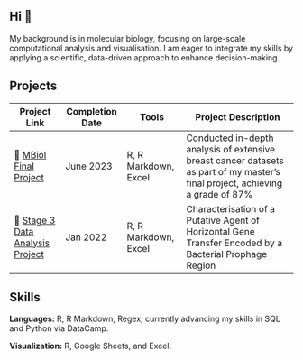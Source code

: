## Hi 👋

My background is in molecular biology, focusing on large-scale computational analysis and visualisation. I am eager to integrate my skills by applying a scientific, data-driven approach to enhance decision-making.

## Projects
| Project Link | Completion Date | Tools | Project Description | 
|---|---|---|---|
| 🧬 [MBiol Final Project](https://github.com/nlhopkins/mbiol-stage_3-research_project) | June 2023 | R, R Markdown, Excel | Conducted in-depth analysis of extensive breast cancer datasets as part of my master’s final project, achieving a grade of 87%|
| 🧫 [Stage 3 Data Analysis Project](https://github.com/nlhopkins/stage_3-big_data_science) | Jan 2022 | R, R Markdown, Excel | Characterisation of a Putative Agent of Horizontal Gene Transfer Encoded by a Bacterial Prophage Region| 

## Skills
**Languages:** R, R Markdown, Regex; currently advancing my skills in SQL and Python via DataCamp.

**Visualization:** R, Google Sheets, and Excel.
